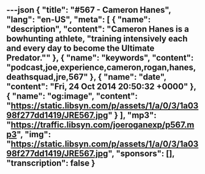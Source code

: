 ---json
{
  "title": "#567 - Cameron Hanes",
  "lang": "en-US",
  "meta": [
    {
      "name": "description",
      "content": "Cameron Hanes is a bowhunting athlete, \"training intensively each and every day to become the Ultimate Predator.\""
    },
    {
      "name": "keywords",
      "content": "podcast,joe,experience,cameron,rogan,hanes,deathsquad,jre,567"
    },
    {
      "name": "date",
      "content": "Fri, 24 Oct 2014 20:50:32 +0000"
    },
    {
      "name": "og:image",
      "content": "https://static.libsyn.com/p/assets/1/a/0/3/1a0398f277dd1419/JRE567.jpg"
    }
  ],
  "mp3": "https://traffic.libsyn.com/joeroganexp/p567.mp3",
  "img": "https://static.libsyn.com/p/assets/1/a/0/3/1a0398f277dd1419/JRE567.jpg",
  "sponsors": [],
  "transcription": false
}
---
<episode-header />

<timemark seconds="0" />

<transcribe-call-to-action />

<episode-footer />